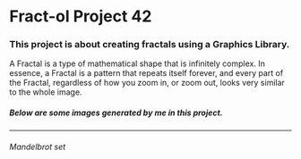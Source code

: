 # Fract-ol Project 42


### This project is about creating fractals using a Graphics Library.
A Fractal is a type of mathematical shape that is infinitely complex. 
In essence, a Fractal is a pattern that repeats itself forever, and every part of the Fractal, regardless of how you zoom in, or zoom out, 
looks very similar to the whole image.


##### Below are some images generated by me in this project.
--------------------------------------------------------------

###### Mandelbrot set



